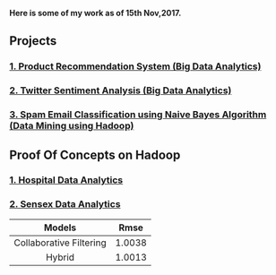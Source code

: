 **Here is some of my work as of 15th Nov,2017.**
## Projects
### [**1. Product Recommendation System** (Big Data Analytics)](https://github.com/Team-HSP/Recommendation-System-Hadoop)
### [**2. Twitter Sentiment Analysis** (Big Data Analytics)](https://github.com/Two-Students/Twitter-Analysis-Demonetization)
### [**3. Spam Email Classification using Naive Bayes Algorithm** (Data Mining using Hadoop)](https://github.com/shiva2096/Text-Classification-Hadoop-MachineLearning)

## Proof Of Concepts on Hadoop
### [1. Hospital Data Analytics](https://github.com/shiva2096/HealthCare-Proof-of-Concept-Hadoop)
### [2. Sensex Data Analytics](https://github.com/shiva2096/Sensex-Proof-of-Concept-Hadoop)

Models | Rmse
:-----------: |:-------------:
Collaborative Filtering | 1.0038
Hybrid | 1.0013
